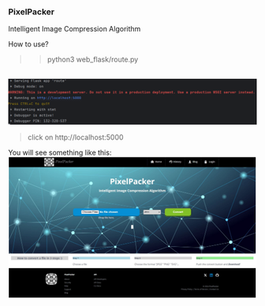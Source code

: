 ### PixelPacker
<p> Intelligent Image Compression Algorithm</p>
How to use?

>>python3 web_flask/route.py

<br>
<img src="img.png">

>click on http://localhost:5000

You will see something like this:
<img src="Capture53.JPG">